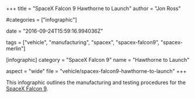 +++
title = "SpaceX Falcon 9 Hawthorne to Launch"
author = "Jon Ross"

#categories = ["infographic"]

date = "2016-09-24T15:59:16.994036Z"

tags = ["vehicle", "manufacturing", "spacex", "spacex-falcon9", "spacex-merlin"]

[infographic]
category = "SpaceX Falcon 9"
name = "Hawthorne to Launch"

aspect = "wide"
file = "vehicle/spacex-falcon9-hawthorne-to-launch"
+++

This infographic outlines the manufacturing and testing procedures for
the [SpaceX Falcon 9](/tags/spacex-falcon9).

<!--more-->
